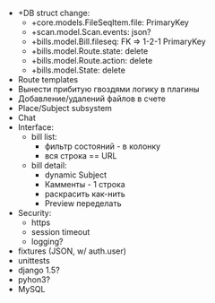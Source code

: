 * +DB struct change:
	* +core.models.FileSeqItem.file: PrimaryKey
	* +scan.model.Scan.events: json?
	* +bills.model.Bill.fileseq: FK => 1-2-1 PrimaryKey
	* +bills.model.Route.state: delete
	* +bills.model.Route.action: delete
	* +bills.model.State: delete
* Route templates
* Вынести прибитую гвоздями логику в плагины
* Добавление/удалений файлов в счете
* Place/Subject subsystem
* Chat
* Interface:
	* bill list:
		* фильтр состояний - в колонку
		* вся строка == URL
	* bill detail:
		* dynamic Subject
		* Камменты - 1 строка
		* раскрасить как-нить
		* Preview переделать
* Security:
	* https
	* session timeout
	* logging?
* fixtures (JSON, w/ auth.user)
* unittests
* django 1.5?
* pyhon3?
* MySQL
